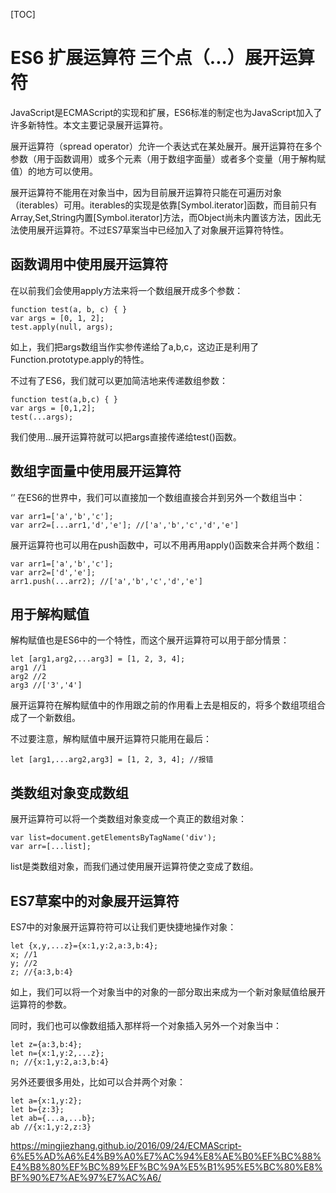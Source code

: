 [TOC]



# ES6 扩展运算符 三个点（...）展开运算符

JavaScript是ECMAScript的实现和扩展，ES6标准的制定也为JavaScript加入了许多新特性。本文主要记录展开运算符。

展开运算符（spread operator）允许一个表达式在某处展开。展开运算符在多个参数（用于函数调用）或多个元素（用于数组字面量）或者多个变量（用于解构赋值）的地方可以使用。

展开运算符不能用在对象当中，因为目前展开运算符只能在可遍历对象（iterables）可用。iterables的实现是依靠[Symbol.iterator]函数，而目前只有Array,Set,String内置[Symbol.iterator]方法，而Object尚未内置该方法，因此无法使用展开运算符。不过ES7草案当中已经加入了对象展开运算符特性。

## 函数调用中使用展开运算符

在以前我们会使用apply方法来将一个数组展开成多个参数：

```
function test(a, b, c) { }
var args = [0, 1, 2];
test.apply(null, args);
```

如上，我们把args数组当作实参传递给了a,b,c，这边正是利用了Function.prototype.apply的特性。

不过有了ES6，我们就可以更加简洁地来传递数组参数：

```
function test(a,b,c) { }
var args = [0,1,2];
test(...args);
```

我们使用…展开运算符就可以把args直接传递给test()函数。

## 数组字面量中使用展开运算符

‘’
在ES6的世界中，我们可以直接加一个数组直接合并到另外一个数组当中：

```
var arr1=['a','b','c'];
var arr2=[...arr1,'d','e']; //['a','b','c','d','e']
```

展开运算符也可以用在push函数中，可以不用再用apply()函数来合并两个数组：

```
var arr1=['a','b','c'];
var arr2=['d','e'];
arr1.push(...arr2); //['a','b','c','d','e']
```

## 用于解构赋值

解构赋值也是ES6中的一个特性，而这个展开运算符可以用于部分情景：

```
let [arg1,arg2,...arg3] = [1, 2, 3, 4];
arg1 //1
arg2 //2
arg3 //['3','4']
```

展开运算符在解构赋值中的作用跟之前的作用看上去是相反的，将多个数组项组合成了一个新数组。

不过要注意，解构赋值中展开运算符只能用在最后：

```
let [arg1,...arg2,arg3] = [1, 2, 3, 4]; //报错
```

## 类数组对象变成数组

展开运算符可以将一个类数组对象变成一个真正的数组对象：

```
var list=document.getElementsByTagName('div');
var arr=[...list];
```

list是类数组对象，而我们通过使用展开运算符使之变成了数组。

## ES7草案中的对象展开运算符

ES7中的对象展开运算符符可以让我们更快捷地操作对象：

```
let {x,y,...z}={x:1,y:2,a:3,b:4};
x; //1
y; //2
z; //{a:3,b:4}
```

如上，我们可以将一个对象当中的对象的一部分取出来成为一个新对象赋值给展开运算符的参数。

同时，我们也可以像数组插入那样将一个对象插入另外一个对象当中：

```
let z={a:3,b:4};
let n={x:1,y:2,...z};
n; //{x:1,y:2,a:3,b:4}
```

另外还要很多用处，比如可以合并两个对象：

```
let a={x:1,y:2};
let b={z:3};
let ab={...a,...b};
ab //{x:1,y:2,z:3}
```







https://mingjiezhang.github.io/2016/09/24/ECMAScript-6%E5%AD%A6%E4%B9%A0%E7%AC%94%E8%AE%B0%EF%BC%88%E4%B8%80%EF%BC%89%EF%BC%9A%E5%B1%95%E5%BC%80%E8%BF%90%E7%AE%97%E7%AC%A6/